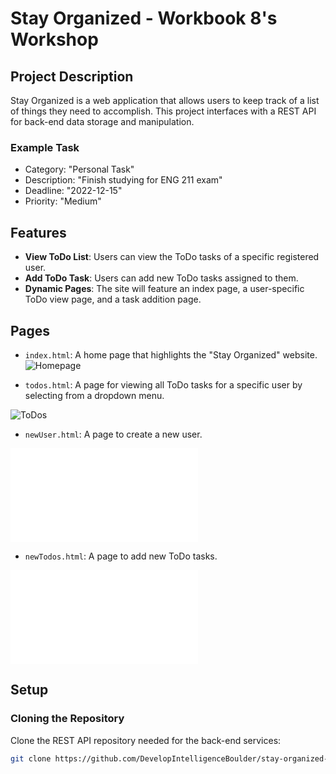 # Stay Organized - Workbook 8's Workshop

## Project Description

Stay Organized is a web application that allows users to keep track of a list of things they need to accomplish. This project interfaces with a REST API for back-end data storage and manipulation.

### Example Task
- Category: "Personal Task"
- Description: "Finish studying for ENG 211 exam"
- Deadline: "2022-12-15"
- Priority: "Medium"

## Features

- **View ToDo List**: Users can view the ToDo tasks of a specific registered user.
- **Add ToDo Task**: Users can add new ToDo tasks assigned to them.
- **Dynamic Pages**: The site will feature an index page, a user-specific ToDo view page, and a task addition page.

## Pages

- `index.html`: A home page that highlights the "Stay Organized" website.
![Homepage](/frontend/Images/homepage.PNG)

- `todos.html`: A page for viewing all ToDo tasks for a specific user by selecting from a dropdown menu.

![ToDos](/frontend/Images/getToDoTask.PNG)

- `newUser.html`: A page to create a new user.

![NewUser](/frontend/newUser.html)

- `newTodos.html`: A page to add new ToDo tasks.

![newTodos](/frontend/newToDo.html)


## Setup

### Cloning the Repository

Clone the REST API repository needed for the back-end services:

```bash
git clone https://github.com/DevelopIntelligenceBoulder/stay-organized-workshop-express-server
